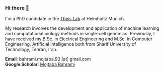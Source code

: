 ### Hi there 👋

I'm a PhD candidate in the [Theis Lab](https://www.helmholtz-munich.de/en/icb/research-groups/theis-lab) at Helmholtz Munich. 

My research involves the development and application of machine learning and computational biology methods in single-cell genomics. Previously, I have received my B.Sc. in Electrical Engineering and M.Sc. in Computer Engineering, Artificial Intelligence both from Sharif University of Technology, Tehran, Iran.

**Email**: bahrami.mojtaba.93 [at] gmail.com \
**Google Scholar**: [Mojtaba Bahrami](https://scholar.google.com/citations?user=iwVGOKYAAAAJ)

<!-- [![Mojtaba's GitHub stats](https://github-readme-stats.vercel.app/api?username=mojtababahrami&show_icons=true&count_private=true&theme=dracula)](https://github.com/anuraghazra/github-readme-stats) -->

<!--

- 🔭 I’m currently working on ...
- 🌱 I’m currently learning ...
- 👯 I’m looking to collaborate on ...
- 🤔 I’m looking for help with ...
- 💬 Ask me about ...
- 📫 How to reach me: ...
- 😄 Pronouns: ...
- ⚡ Fun fact: ...
-->
